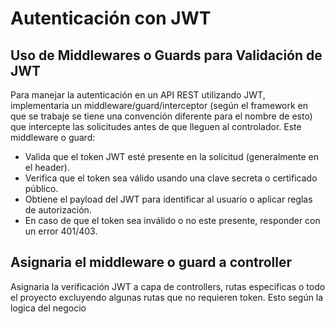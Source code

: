 # Autenticación con JWT
## Uso de Middlewares o Guards para Validación de JWT
Para manejar la autenticación en un API REST utilizando JWT, implementaria un middleware/guard/interceptor (según el framework en que se trabaje se tiene una convención diferente para el nombre de esto) que intercepte las solicitudes antes de que lleguen al controlador.
Este middleware o guard:

- Valida que el token JWT esté presente en la solicitud (generalmente en el header).
- Verifica que el token sea válido usando una clave secreta o certificado público.
- Obtiene el payload del JWT para identificar al usuario o aplicar reglas de autorización.
- En caso de que el token sea inválido o no este presente, responder con un error 401/403.

## Asignaria el middleware o guard a controller
Asignaria la verificación JWT a capa de controllers, rutas especificas o todo el proyecto excluyendo algunas rutas que no requieren token.
Esto según la logica del negocio